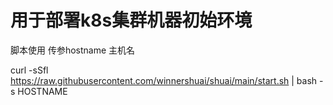 # 用于部署k8s集群机器初始环境
脚本使用 
传参hostname 主机名

curl -sSfl https://raw.githubusercontent.com/winnershuai/shuai/main/start.sh | bash -s HOSTNAME

